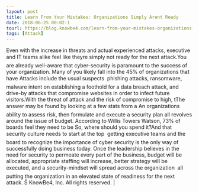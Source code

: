 ```yaml
---
layout: post
title: Learn From Your Mistakes: Organizations Simply Arent Ready
date: 2018-06-25 00:02:1
tourl: https://blog.knowbe4.com/learn-from-your-mistakes-organizations-simply-arent-ready
tags: [Attack]
---
```

Even with the increase in threats and actual experienced attacks, executive and IT teams alike feel like theyre simply not ready for the next attack.You are already well-aware that cyber-security is paramount to the success of your organization. Many of you likely fall into the 45% of organizations that have Attacks include the usual suspects  phishing attacks, ransomware, malware intent on establishing a foothold for a data breach attack, and drive-by attacks that compromise websites in order to infect future visitors.With the threat of attack and the risk of compromise to high, tThe answer may be found by looking at a few stats from a An organizations ability to assess risk, then formulate and execute a security plan all revolves around the issue of budget. According to Willis Towers Watson, 73% of boards feel they need to be So, where should you spend it?And that security culture needs to start at the top  getting executive teams and the board to recognize the importance of cyber security is the only way of successfully doing business today. Once the leadership believes in the need for security to permeate every part of the business, budget will be allocated, appropriate staffing will increase, better strategy will be executed, and a security-mindset will spread across the organization  all putting the organization in an elevated state of readiness for the next attack. Š KnowBe4, Inc. All rights reserved. | 